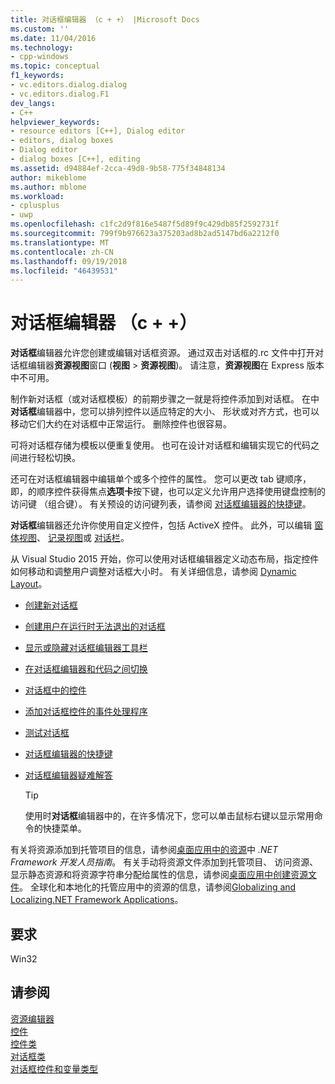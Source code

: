 ```yaml
---
title: 对话框编辑器 （c + +） |Microsoft Docs
ms.custom: ''
ms.date: 11/04/2016
ms.technology:
- cpp-windows
ms.topic: conceptual
f1_keywords:
- vc.editors.dialog.dialog
- vc.editors.dialog.F1
dev_langs:
- C++
helpviewer_keywords:
- resource editors [C++], Dialog editor
- editors, dialog boxes
- Dialog editor
- dialog boxes [C++], editing
ms.assetid: d94884ef-2cca-49d8-9b58-775f34848134
author: mikeblome
ms.author: mblome
ms.workload:
- cplusplus
- uwp
ms.openlocfilehash: c1fc2d9f816e5487f5d89f9c429db85f2592731f
ms.sourcegitcommit: 799f9b976623a375203ad8b2ad5147bd6a2212f0
ms.translationtype: MT
ms.contentlocale: zh-CN
ms.lasthandoff: 09/19/2018
ms.locfileid: "46439531"
---
```

# <a name="dialog-editor-c"></a>对话框编辑器 （c + +）

**对话框**编辑器允许您创建或编辑对话框资源。 通过双击对话框的.rc 文件中打开对话框编辑器**资源视图**窗口 (**视图** > **资源视图**)。 请注意，**资源视图**在 Express 版本中不可用。

制作新对话框（或对话框模板）的前期步骤之一就是将控件添加到对话框。 在中**对话框**编辑器中，您可以排列控件以适应特定的大小、 形状或对齐方式，也可以移动它们大约在对话框中正常运行。 删除控件也很容易。

可将对话框存储为模板以便重复使用。 也可在设计对话框和编辑实现它的代码之间进行轻松切换。

还可在对话框编辑器中编辑单个或多个控件的属性。 您可以更改 tab 键顺序，即，的顺序控件获得焦点**选项卡**按下键，也可以定义允许用户选择使用键盘控制的访问键 （组合键）。 有关预设的访问键列表，请参阅 [对话框编辑器的快捷键](../windows/accelerator-keys-for-the-dialog-editor.md)。

**对话框**编辑器还允许你使用自定义控件，包括 ActiveX 控件。 此外，可以编辑 [窗体视图](../mfc/reference/cformview-class.md)、 [记录视图](../data/record-views-mfc-data-access.md)或 [对话栏](../mfc/dialog-bars.md)。

从 Visual Studio 2015 开始，你可以使用对话框编辑器定义动态布局，指定控件如何移动和调整用户调整对话框大小时。 有关详细信息，请参阅 [Dynamic Layout](../mfc/dynamic-layout.md)。

- [创建新对话框](../windows/creating-a-new-dialog-box.md)

- [创建用户在运行时无法退出的对话框](../windows/creating-a-dialog-box-that-users-cannot-exit.md)

- [显示或隐藏对话框编辑器工具栏](../windows/showing-or-hiding-the-dialog-editor-toolbar.md)

- [在对话框编辑器和代码之间切换](../windows/switching-between-dialog-box-controls-and-code.md)

- [对话框中的控件](../windows/controls-in-dialog-boxes.md)

- [添加对话框控件的事件处理程序](../windows/adding-event-handlers-for-dialog-box-controls.md)

- [测试对话框](../windows/testing-a-dialog-box.md)

- [对话框编辑器的快捷键](../windows/accelerator-keys-for-the-dialog-editor.md)

- [对话框编辑器疑难解答](../windows/troubleshooting-the-dialog-editor.md)

   > [!TIP]
   > 使用时**对话框**编辑器中的，在许多情况下，您可以单击鼠标右键以显示常用命令的快捷菜单。

有关将资源添加到托管项目的信息，请参阅[桌面应用中的资源](/dotnet/framework/resources/index)中 *.NET Framework 开发人员指南*。 有关手动将资源文件添加到托管项目、 访问资源、 显示静态资源和将资源字符串分配给属性的信息，请参阅[桌面应用中创建资源文件](/dotnet/framework/resources/creating-resource-files-for-desktop-apps)。 全球化和本地化的托管应用中的资源的信息，请参阅[Globalizing and Localizing.NET Framework Applications](/dotnet/standard/globalization-localization/index)。

## <a name="requirements"></a>要求

Win32

## <a name="see-also"></a>请参阅

[资源编辑器](../windows/resource-editors.md)<br/>
[控件](../mfc/controls-mfc.md)<br/>
[控件类](../mfc/control-classes.md)<br/>
[对话框类](../mfc/dialog-box-classes.md)<br/>
[对话框控件和变量类型](../ide/dialog-box-controls-and-variable-types.md)